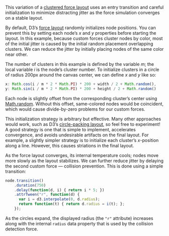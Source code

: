 This variation of a [clustered force layout](/mbostock/1747543) uses an entry transition and careful initialization to minimize distracting jitter as the force simulation converges on a stable layout.

By default, D3’s [force layout](https://github.com/mbostock/d3/wiki/Force-Layout) randomly initializes node positions. You can prevent this by setting each node’s *x* and *y* properties before starting the layout. In this example, because custom forces cluster nodes by color, most of the initial jitter is caused by the initial random placement overlapping clusters. We can reduce the jitter by initially placing nodes of the same color near other.

The number of clusters in this example is defined by the variable *m*; the local variable *i* is the node’s cluster number. To initialize clusters in a circle of radius 200px around the canvas center, we can define *x* and *y* like so:

```js
x: Math.cos(i / m * 2 * Math.PI) * 200 + width / 2 + Math.random(),
y: Math.sin(i / m * 2 * Math.PI) * 200 + height / 2 + Math.random()
```

Each node is slightly offset from the corresponding cluster’s center using [Math.random](https://developer.mozilla.org/en-US/docs/Web/JavaScript/Reference/Global_Objects/Math/random). Without this offset, same-colored nodes would be coincident, which would cause divide-by-zero problems for our custom forces.

This initialization strategy is arbitrary but effective. Many other approaches would work, such as D3’s [circle-packing layout](/mbostock/7882658), so feel free to experiment! A good strategy is one that is simple to implement, accelerates convergence, and avoids undesirable artifacts on the final layout. For example, a slightly simpler strategy is to initialize each cluster’s *x*-position along a line. However, this causes striations in the final layout.

As the force layout converges, its internal temperature cools; nodes move more slowly as the layout stabilizes. We can further reduce jitter by delaying the second custom force — collision prevention. This is done using a simple transition:

```js
node.transition()
    .duration(750)
    .delay(function(d, i) { return i * 5; })
    .attrTween("r", function(d) {
      var i = d3.interpolate(0, d.radius);
      return function(t) { return d.radius = i(t); };
    });
```

As the circles expand, the displayed radius (the `"r"` attribute) increases along with the internal `radius` data property that is used by the collision detection force.
